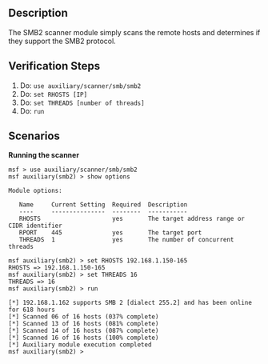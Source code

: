 ## Description

The SMB2 scanner module simply scans the remote hosts and determines if they support the SMB2 protocol.

## Verification Steps

1. Do: ```use auxiliary/scanner/smb/smb2```
2. Do: ```set RHOSTS [IP]```
3. Do: ```set THREADS [number of threads]```
4. Do: ```run```

## Scenarios

**Running the scanner**
```
msf > use auxiliary/scanner/smb/smb2
msf auxiliary(smb2) > show options

Module options:

   Name     Current Setting  Required  Description
   ----     ---------------  --------  -----------
   RHOSTS                    yes       The target address range or CIDR identifier
   RPORT    445              yes       The target port
   THREADS  1                yes       The number of concurrent threads

msf auxiliary(smb2) > set RHOSTS 192.168.1.150-165
RHOSTS => 192.168.1.150-165
msf auxiliary(smb2) > set THREADS 16
THREADS => 16
msf auxiliary(smb2) > run

[*] 192.168.1.162 supports SMB 2 [dialect 255.2] and has been online for 618 hours
[*] Scanned 06 of 16 hosts (037% complete)
[*] Scanned 13 of 16 hosts (081% complete)
[*] Scanned 14 of 16 hosts (087% complete)
[*] Scanned 16 of 16 hosts (100% complete)
[*] Auxiliary module execution completed
msf auxiliary(smb2) >
```